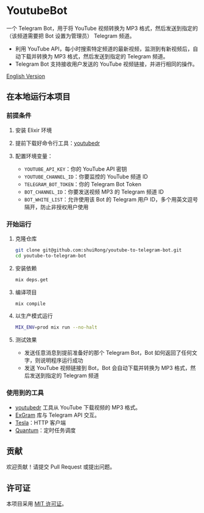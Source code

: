 # YoutubeBot

一个 Telegram Bot，用于将 YouTube 视频转换为 MP3 格式，然后发送到指定的（该频道需要把 Bot 设置为管理员） Telegram 频道。

- 利用 YouTube API，每小时搜索特定频道的最新视频，监测到有新视频后，自动下载并转换为 MP3 格式，然后发送到指定的 Telegram 频道。
- Telegram Bot 支持接收用户发送的 YouTube 视频链接，并进行相同的操作。

[English Version](README.md)

## 在本地运行本项目

### 前提条件

1. 安装 Elixir 环境
2. 提前下载好命令行工具：[youtubedr](https://github.com/kkrt-labs/youtubedr)
3. 配置环境变量：

   - `YOUTUBE_API_KEY`：你的 YouTube API 密钥
   - `YOUTUBE_CHANNEL_ID`：你要监控的 YouTube 频道 ID
   - `TELEGRAM_BOT_TOKEN`：你的 Telegram Bot Token
   - `BOT_CHANNEL_ID`：你要发送视频 MP3 的 Telegram 频道 ID
   - `BOT_WHITE_LIST`：允许使用该 Bot 的 Telegram 用户 ID，多个用英文逗号隔开，防止非授权用户使用

### 开始运行

1. 克隆仓库
   ```bash
   git clone git@github.com:shuiRong/youtube-to-telegram-bot.git
   cd youtube-to-telegram-bot
   ```
2. 安装依赖
   ```bash
   mix deps.get
   ```
3. 编译项目

   ```bash
   mix compile
   ```

4. 以生产模式运行

   ```bash
   MIX_ENV=prod mix run --no-halt
   ```

5. 测试效果
   - 发送任意消息到提前准备好的那个 Telegram Bot，Bot 如何返回了任何文字，则说明程序运行成功
   - 发送 YouTube 视频链接到 Bot，Bot 会自动下载并转换为 MP3 格式，然后发送到指定的 Telegram 频道

### 使用到的工具

- [youtubedr](https://github.com/kkdai/youtube) 工具从 YouTube 下载视频的 MP3 格式。
- [ExGram](https://github.com/rockneurotiko/ex_gram) 库与 Telegram API 交互。
- [Tesla](https://github.com/teamon/tesla)：HTTP 客户端
- [Quantum](https://github.com/quantum-elixir/quantum-core)：定时任务调度

## 贡献

欢迎贡献！请提交 Pull Request 或提出问题。

## 许可证

本项目采用 [MIT 许可证](LICENSE)。
